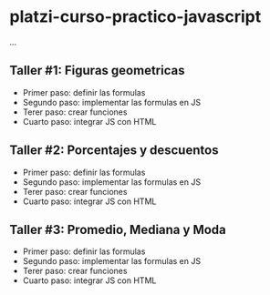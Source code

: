 # platzi-curso-practico-javascript

...

## Taller #1: Figuras geometricas

- Primer paso: definir las formulas
- Segundo paso: implementar las formulas en JS
- Terer paso: crear funciones
- Cuarto paso: integrar JS con HTML

## Taller #2: Porcentajes y descuentos

- Primer paso: definir las formulas
- Segundo paso: implementar las formulas en JS
- Terer paso: crear funciones
- Cuarto paso: integrar JS con HTML

## Taller #3: Promedio, Mediana y Moda

- Primer paso: definir las formulas
- Segundo paso: implementar las formulas en JS
- Terer paso: crear funciones
- Cuarto paso: integrar JS con HTML